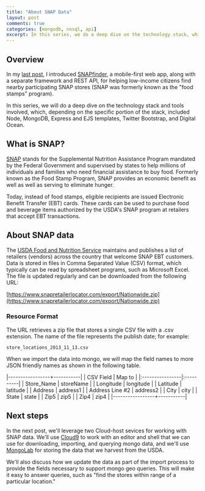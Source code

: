 ```yaml
---
title: "About SNAP Data"
layout: post
comments: true
categories: [mongodb, nosql, api]
excerpt: In this series, we do a deep dive on the technology stack, which includes Node, MongoDB, Express, and Bootstrap, for building a SNAP API.
---
```


## Overview

In my [last post](/2013/11/12/announcing-snapfinder/), I introduced [SNAPfinder](https://snapfinder.org/), a mobile-first web app, along with a separate framework and REST API, for helping low-income citizens find nearby participating SNAP stores (SNAP was formerly known as the "food stamps" program).

In this series, we will do a deep dive on the technology stack and tools involved, which, depending on the specific portion of the stack, included Node, MongoDB, Express and EJS templates, Twitter Bootstrap, and Digital Ocean.

## What is SNAP?

[SNAP](https://www.fns.usda.gov/snap/) stands for the Supplemental Nutrition Assistance Program mandated by the Federal Government and supervised by states to help millions of individuals and families who need financial assistance to buy food. Formerly known as the Food Stamp Program, SNAP provides an economic benefit as well as well as serving to eliminate hunger.

Today, instead of food stamps, eligible recipients are issued Electronic Benefit Transfer (EBT) cards. These cards can be used to purchase food and beverage items authorized by the USDA's SNAP program at retailers that accept EBT transactions.

## About SNAP data

The [USDA Food and Nutrition Service](https://www.fns.usda.gov/) maintains and publishes a list of retailers (vendors) across the country that welcome SNAP EBT customers. Data is stored in files in Comma Separated Value (CSV) format, which typically can be read by spreadsheet programs, such as Microsoft Excel. The file is updated regularly and can be downloaded from the following URL:

[https://www.snapretailerlocator.com/export/Nationwide.zip](https://www.snapretailerlocator.com/export/Nationwide.zip)

### Resource Format
The URL retrieves a zip file that stores a single CSV file with a .csv extension. The name of the file represents the publish date; for example:

`store_locations_2013_11_13.csv`

When we import the data into mongo, we will map the field names to more JSON friendly names as shown in the following table.

|-----------------+-----------|
| CSV Field       | Map to    |
|:----------------|:----------|
| Store_Name      | storeName |
| Longitude       | longitude |
| Latitude        | latitude  |
| Address         | address1  |
| Address Line #2 | address2  |
| City            | city      |
| State           | state     |
| Zip5            | zip5      |
| Zip4            | zip4      |
|-----------------+-----------|

## Next steps

In the next post, we'll leverage two Cloud-host sevices for working with SNAP data. We'll use [Cloud9](https://c9.io/) to work with an editor and shell that we can use for downloading, importing, and querying mongo data, and we'll use [MongoLab](https://mongolab.com/) for storing the data that we harvest from the USDA.

We'll also discuss how we update the data as part of the import process to provide the fields necessary to support mongo geo queries. This will make it easy to answer queries, such as "find the stores within range of a particular location."

